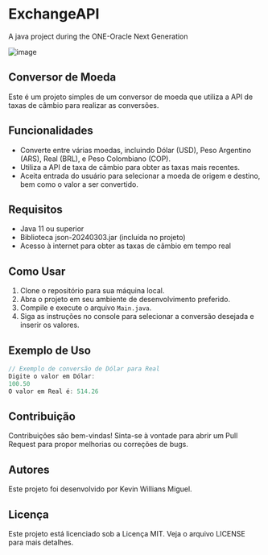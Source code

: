 # ExchangeAPI
A java project during the ONE-Oracle Next Generation

![image](https://github.com/Kevinwmiguel/ExchangeAPI/assets/59360014/d42f735f-4588-4f84-b2da-8f56b4180111)


## Conversor de Moeda

Este é um projeto simples de um conversor de moeda que utiliza a API de taxas de câmbio para realizar as conversões.

## Funcionalidades

- Converte entre várias moedas, incluindo Dólar (USD), Peso Argentino (ARS), Real (BRL), e Peso Colombiano (COP).
- Utiliza a API de taxa de câmbio para obter as taxas mais recentes.
- Aceita entrada do usuário para selecionar a moeda de origem e destino, bem como o valor a ser convertido.

## Requisitos

- Java 11 ou superior
- Biblioteca json-20240303.jar (incluída no projeto)
- Acesso à internet para obter as taxas de câmbio em tempo real

## Como Usar

1. Clone o repositório para sua máquina local.
2. Abra o projeto em seu ambiente de desenvolvimento preferido.
3. Compile e execute o arquivo `Main.java`.
4. Siga as instruções no console para selecionar a conversão desejada e inserir os valores.

## Exemplo de Uso

```java
// Exemplo de conversão de Dólar para Real
Digite o valor em Dólar:
100.50
O valor em Real é: 514.26
```


## Contribuição

Contribuições são bem-vindas! Sinta-se à vontade para abrir um Pull Request para propor melhorias ou correções de bugs.

## Autores

Este projeto foi desenvolvido por Kevin Willians Miguel.

## Licença

Este projeto está licenciado sob a Licença MIT. Veja o arquivo LICENSE para mais detalhes.
